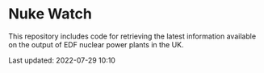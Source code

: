 # Nuke Watch

This repository includes code for retrieving the latest information available on the output of EDF nuclear power plants in the UK.

Last updated: 2022-07-29 10:10